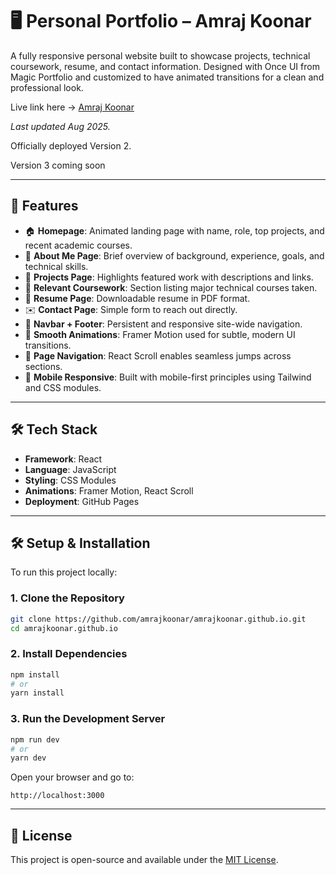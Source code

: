 # 🖥️ Personal Portfolio – Amraj Koonar

A fully responsive personal website built to showcase projects, technical coursework, resume, and contact information. Designed with Once UI from Magic Portfolio and customized to have animated transitions for a clean and professional look.

Live link here → [Amraj Koonar](https://amraj-koonar.vercel.app/)

_Last updated Aug 2025._

Officially deployed Version 2. 

Version 3 coming soon

---

## 🎯 Features

- 🏠 **Homepage**: Animated landing page with name, role, top projects, and recent academic courses.
- 👤 **About Me Page**: Brief overview of background, experience, goals, and technical skills.
- 🧩 **Projects Page**: Highlights featured work with descriptions and links.
- 📘 **Relevant Coursework**: Section listing major technical courses taken.
- 📄 **Resume Page**: Downloadable resume in PDF format.
- ✉️ **Contact Page**: Simple form to reach out directly.
- 🧭 **Navbar + Footer**: Persistent and responsive site-wide navigation.
- 💫 **Smooth Animations**: Framer Motion used for subtle, modern UI transitions.
- 🔀 **Page Navigation**: React Scroll enables seamless jumps across sections.
- 📱 **Mobile Responsive**: Built with mobile-first principles using Tailwind and CSS modules.

---

## 🛠️ Tech Stack

- **Framework**: React
- **Language**: JavaScript
- **Styling**: CSS Modules
- **Animations**: Framer Motion, React Scroll
- **Deployment**: GitHub Pages

---

## 🛠️ Setup & Installation

To run this project locally:

### 1. Clone the Repository
```bash
git clone https://github.com/amrajkoonar/amrajkoonar.github.io.git
cd amrajkoonar.github.io
```

### 2. Install Dependencies
```bash
npm install
# or
yarn install
```

### 3. Run the Development Server
```bash
npm run dev
# or
yarn dev
```

Open your browser and go to:
```
http://localhost:3000
```

---

## 📄 License

This project is open-source and available under the [MIT License](LICENSE).

